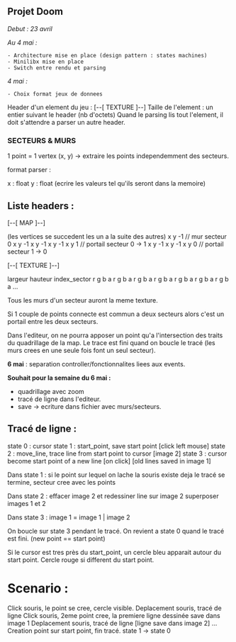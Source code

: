 ## Projet Doom

*Debut : 23 avril*

*Au 4 mai :*

	- Architecture mise en place (design pattern : states machines)
	- Minilibx mise en place
	- Switch entre rendu et parsing

*4 mai :*

	- Choix format jeux de donnees

Header d'un element du jeu : [--[ TEXTURE ]--]
Taille de l'element : un entier suivant le header (nb d'octets)
Quand le parsing lis tout l'element, il doit s'attendre a parser un autre header.

### SECTEURS & MURS

1 point = 1 vertex (x, y)
 -> extraire les points independemment des secteurs.

format parser :

x : float y : float (ecrire les valeurs tel qu'ils seront dans la memoire)

## Liste headers :

[--[ MAP ]--]

(les vertices se succedent les un a la suite des autres)
x y -1 // mur secteur 0
x y -1
x y -1
x y -1
x y 1 // portail secteur 0 -> 1
x y -1
x y -1
x y 0 // portail secteur 1 -> 0

[--[ TEXTURE ]--]

largeur hauteur index_sector
r g b a r g b a r g b a r g b a r g b a
r g b a r g b a ...

Tous les murs d'un secteur auront la meme texture.

Si 1 couple de points connecte est commun a deux secteurs alors c'est un portail
entre les deux secteurs.

Dans l'editeur, on ne pourra apposer un point qu'a l'intersection des traits du quadrillage de la map.
Le trace est fini quand on boucle le tracé (les murs crees en une seule fois font un seul secteur).

**6 mai** : separation controller/fonctionnalites liees aux events.

**Souhait pour la semaine du 6 mai :**

- quadrillage avec zoom
- tracé de ligne dans l'editeur.
- save -> ecriture dans fichier avec murs/secteurs.

## Tracé de ligne :

state 0 : cursor
state 1 : start_point, save start point [click left mouse]
state 2 : move_line, trace line from start point to cursor [image 2]
state 3 : cursor become start point of a new line [on click]
				[old lines saved in image 1]

Dans state 1 :
	si le point sur lequel on lache la souris existe deja
	le tracé se termine, secteur cree avec les points

Dans state 2 :
	effacer image 2 et redessiner line sur image 2
	superposer images 1 et 2

Dans state 3 :
	image 1 = image 1 | image 2

On boucle sur state 3 pendant le tracé.
On revient a state 0 quand le tracé est fini. (new point == start point)

Si le cursor est tres près du start_point, un cercle bleu apparait autour du start point. Cercle rouge si different du start point.

# Scenario :

Click souris, le point se cree, cercle visible.
Deplacement souris, tracé de ligne
Click souris, 2eme point cree, la premiere ligne dessinée save dans image 1
Deplacement souris, tracé de ligne [ligne save dans image 2]
...
Creation point sur start point, fin tracé. state 1 -> state 0
